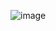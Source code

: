 ![image](https://github.com/hyeokjulee/springboot-aws-webservice/assets/122426157/c7de9490-3f88-46ef-8f6d-40b04e3c7da1)
